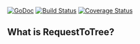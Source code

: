 [![GoDoc](https://godoc.org/github.com/Snehal1112/RequestToTree?status.svg)](https://godoc.org/github.com/Snehal1112/RequestToTree)
[![Build Status](https://travis-ci.org/Snehal1112/RequestToTree.svg?branch=master)](https://travis-ci.org/Snehal1112/RequestToTree)
[![Coverage Status](https://coveralls.io/repos/github/Snehal1112/RequestToTree/badge.svg?branch=master)](https://coveralls.io/github/Snehal1112/RequestToTree?branch=master)
## What is RequestToTree?
